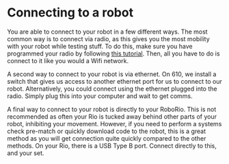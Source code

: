 # Connecting to a robot

You are able to connect to your robot in a few different ways. The most common way is to connect via radio, as this gives you the most mobility with your robot while testing stuff. To do this, make sure you have programmed your radio by following [this tutorial](https://docs.wpilib.org/en/stable/docs/zero-to-robot/step-3/radio-programming.html). Then, all you have to do is connect to it like you would a Wifi network.
<br>

A second way to connect to your robot is via ethernet. On 610, we install a switch that gives us access to another ethernet port for us to connect to our robot. Alternatively, you could connect using the ethernet plugged into the radio. Simply plug this into your computer and wait to get comms.
<br>

A final way to connect to your robot is directly to your RoboRio. This is not recommended as often your Rio is tucked away behind other parts of your robot, inhibiting your movement. However, if you need to perform a systems check pre-match or quickly download code to the robot, this is a great method as you will get connection quite quickly compared to the other methods. On your Rio, there is a USB Type B port. Connect directly to this, and your set.